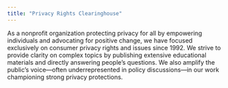 ```yaml
---
title: "Privacy Rights Clearinghouse"
---
```


As a nonprofit organization protecting privacy for all by empowering individuals and advocating for positive change, we have focused exclusively on consumer privacy rights and issues since 1992. We strive to provide clarity on complex topics by publishing extensive educational materials and directly answering people’s questions. We also amplify the public’s voice—often underrepresented in policy discussions—in our work championing strong privacy protections.

